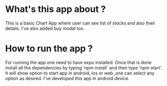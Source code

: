 # What's this app about ?

This is a basic Chart App where user can see list of stocks
and also their details. I've also added buy modal too.

# How to run the app ?

For running the app one need to have expo installed.
Once that is done install all the dependencies by typing
'npm install' and then type 'npm start'.
It will show option to start app in android, ios or web
,one can select any option as desired. I've developed this
app in android device.
